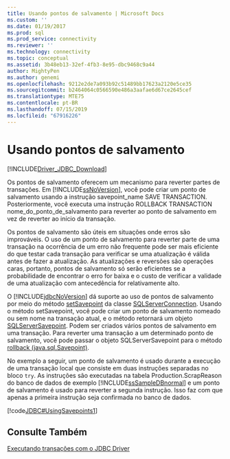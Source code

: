 ```yaml
---
title: Usando pontos de salvamento | Microsoft Docs
ms.custom: ''
ms.date: 01/19/2017
ms.prod: sql
ms.prod_service: connectivity
ms.reviewer: ''
ms.technology: connectivity
ms.topic: conceptual
ms.assetid: 3b48eb13-32ef-4fb3-8e95-dbc9468c9a44
author: MightyPen
ms.author: genemi
ms.openlocfilehash: 9212e2de7a093b92c51489bb17623a2120e5ce35
ms.sourcegitcommit: b2464064c0566590e486a3aafae6d67ce2645cef
ms.translationtype: MTE75
ms.contentlocale: pt-BR
ms.lasthandoff: 07/15/2019
ms.locfileid: "67916226"
---
```

# <a name="using-savepoints"></a>Usando pontos de salvamento

[!INCLUDE[Driver_JDBC_Download](../../includes/driver_jdbc_download.md)]

Os pontos de salvamento oferecem um mecanismo para reverter partes de transações. Em [!INCLUDE[ssNoVersion](../../includes/ssnoversion-md.md)], você pode criar um ponto de salvamento usando a instrução savepoint_name SAVE TRANSACTION. Posteriormente, você executa uma instrução ROLLBACK TRANSACTION nome_do_ponto_de_salvamento para reverter ao ponto de salvamento em vez de reverter ao início da transação.

Os pontos de salvamento são úteis em situações onde erros são improváveis. O uso de um ponto de salvamento para reverter parte de uma transação na ocorrência de um erro não frequente pode ser mais eficiente do que testar cada transação para verificar se uma atualização é válida antes de fazer a atualização. As atualizações e reversões são operações caras, portanto, pontos de salvamento só serão eficientes se a probabilidade de encontrar o erro for baixa e o custo de verificar a validade de uma atualização com antecedência for relativamente alto.

O [!INCLUDE[jdbcNoVersion](../../includes/jdbcnoversion_md.md)] dá suporte ao uso de pontos de salvamento por meio do método [setSavepoint](../../connect/jdbc/reference/setsavepoint-method-sqlserverconnection.md) da classe [SQLServerConnection](../../connect/jdbc/reference/sqlserverconnection-class.md). Usando o método setSavepoint, você pode criar um ponto de salvamento nomeado ou sem nome na transação atual, e o método retornará um objeto [SQLServerSavepoint](../../connect/jdbc/reference/sqlserversavepoint-class.md). Podem ser criados vários pontos de salvamento em uma transação. Para reverter uma transação a um determinado ponto de salvamento, você pode passar o objeto SQLServerSavepoint para o método [rollback (java.sql.Savepoint)](../../connect/jdbc/reference/rollback-method-java-sql-savepoint.md).

No exemplo a seguir, um ponto de salvamento é usado durante a execução de uma transação local que consiste em duas instruções separadas no bloco `try`. As instruções são executadas na tabela Production.ScrapReason do banco de dados de exemplo [!INCLUDE[ssSampleDBnormal](../../includes/sssampledbnormal_md.md)] e um ponto de salvamento é usado para reverter a segunda instrução. Isso faz com que apenas a primeira instrução seja confirmada no banco de dados.

[!code[JDBC#UsingSavepoints1](../../connect/jdbc/codesnippet/Java/using-savepoints_1.java)]

## <a name="see-also"></a>Consulte Também

[Executando transações com o JDBC Driver](../../connect/jdbc/performing-transactions-with-the-jdbc-driver.md)
